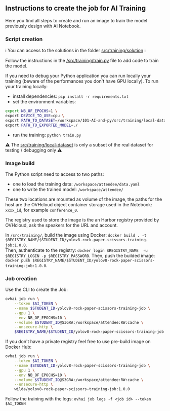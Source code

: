 ## Instructions to create the job for AI Training

Here you find all steps to create and run an image to train the model previously design with AI Notebook.

### Script creation

ℹ️ You can access to the solutions in the folder [src/training/solution](../src/training/solution) ℹ️

Follow the instructions in the [/src/training/train.py](../src/training/train.py) file to add code to train the model.

If you need to debug your Python application you can run locally your training (beware of the performances you don't have GPU locally).
To run your training locally:
 - install dependencies: `pip install -r requirements.txt`
 - set the environment variables:
```bash
export NB_OF_EPOCHS=1 \
export DEVICE_TO_USE=cpu \
export PATH_TO_DATASET=/workspace/101-AI-and-py/src/training/local-dataset/data.yaml \
export PATH_TO_EXPORTED_MODEL=./
```
 - run the training: `python train.py`

⚠️ The [src/training/local-dataset](../src/training/local-dataset) is only a subset of the real dataset for testing / debugging only ⚠️

### Image build

The Python script need to access to two paths:
 - one to load the training data: `/workspace/attendee/data.yaml`
 - one to write the trained model: `/workspace/attendee/`

These two locations are mounted as volume of the image, the paths for the host are the OVHcloud object container storage used in the Notebook: `xxxx_id`, for example `conference_0`.

The registry used to store the image is the an Harbor registry provided by OVHcloud, ask the speakers for the URL and account.

In `/src/training/`, build the image using Docker: `docker build . -t $REGISTRY_NAME/$STUDENT_ID/yolov8-rock-paper-scissors-training-job:1.0.0`.  
Then, authenticate to the registry: `docker login $REGISTRY_NAME  -u $REGISTRY_LOGIN -p $REGISTRY_PASSWORD`.
Then, push the builded image: `docker push $REGISTRY_NAME/$STUDENT_ID/yolov8-rock-paper-scissors-training-job:1.0.0`.

### Job creation 

Use the CLI to create the Job:
```bash
ovhai job run \
	--token $AI_TOKEN \
	--name $STUDENT_ID-yolov8-rock-paper-scissors-training-job \
	--gpu 1 \
	--env NB_OF_EPOCHS=10 \
	--volume $STUDENT_ID@S3GRA:/workspace/attendee:RW:cache \
	--unsecure-http \
	$REGISTRY_NAME/$STUDENT_ID/yolov8-rock-paper-scissors-training-job:1.0.0
```

If you don't have a private registry feel free to use pre-build image on Docker Hub:
```bash
ovhai job run \
	--token $AI_TOKEN \
	--name $STUDENT_ID-yolov8-rock-paper-scissors-training-job \
	--gpu 1 \
	--env NB_OF_EPOCHS=10 \
	--volume $STUDENT_ID@S3GRA:/workspace/attendee:RW:cache \
	--unsecure-http \
	wilda/yolov8-rock-paper-scissors-training-job:1.0.0
```

Follow the training with the logs: `ovhai job logs -f <job id> --token $AI_TOKEN`